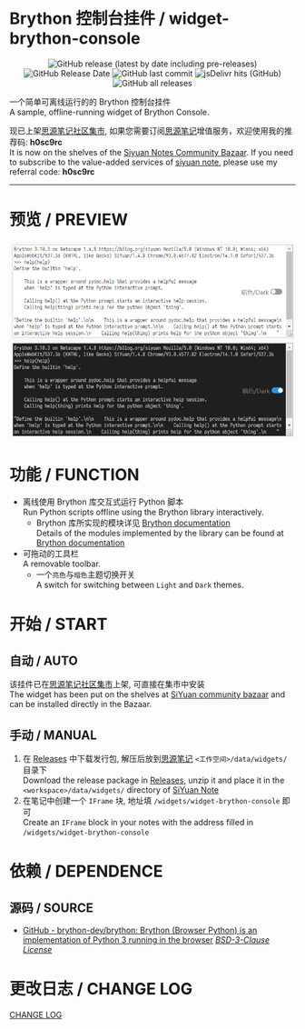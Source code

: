 # Brython 控制台挂件 / widget-brython-console

<center>

![GitHub release (latest by date including pre-releases)](https://img.shields.io/github/v/release/Zuoqiu-Yingyi/widget-brython-console?include_prereleases)
![GitHub Release Date](https://img.shields.io/github/release-date/Zuoqiu-Yingyi/widget-brython-console)
![GitHub last commit](https://img.shields.io/github/last-commit/Zuoqiu-Yingyi/widget-brython-console)
![jsDelivr hits (GitHub)](https://img.shields.io/jsdelivr/gh/hy/Zuoqiu-Yingyi/widget-brython-console?label=hits)
![GitHub all releases](https://img.shields.io/github/downloads/Zuoqiu-Yingyi/widget-brython-console/total)

</center>

一个简单可离线运行的的 Brython 控制台挂件<br>
A sample, offline-running widget of Brython Console.

现已上架[思源笔记社区集市](https://github.com/siyuan-note/bazaar), 如果您需要订阅[思源笔记](https://github.com/siyuan-note/siyuan)增值服务，欢迎使用我的推荐码: **h0sc9rc**<br>
It is now on the shelves of the [Siyuan Notes Community Bazaar](https://github.com/siyuan-note/bazaar). If you need to subscribe to the value-added services of [siyuan note](https://github.com/siyuan-note/siyuan/blob/master/README_en_US.md), please use my referral code: **h0sc9rc**

---

# 预览 / PREVIEW

![preview.png](./preview.png)

# 功能 / FUNCTION

- 离线使用 Brython 库交互式运行 Python 脚本<br>
  Run Python scripts offline using the Brython library interactively.
  - Brython 库所实现的模块详见 [Brython documentation](https://brython.info/static_doc/en/intro.html)<br>
    Details of the modules implemented by the library can be found at [Brython documentation](https://brython.info/static_doc/en/intro.html)
- 可拖动的工具栏<br>
  A removable toolbar.
  - 一个`亮色`与`暗色`主题切换开关<br>
    A switch for switching between `Light` and `Dark` themes.

# 开始 / START

## 自动 / AUTO

该挂件已在[思源笔记社区集市](https://github.com/siyuan-note/bazaar)上架, 可直接在集市中安装<br>
The widget has been put on the shelves at [SiYuan community bazaar](https://github.com/siyuan-note/bazaar) and can be installed directly in the Bazaar.

## 手动 / MANUAL

1. 在 [Releases](https://github.com/Zuoqiu-Yingyi/widget-brython-console/releases) 中下载发行包, 解压后放到[思源笔记](https://github.com/siyuan-note/siyuan) `<工作空间>/data/widgets/` 目录下<br>
   Download the release package in [Releases](https://github.com/Zuoqiu-Yingyi/widget-brython-console/releases), unzip it and place it in the `<workspace>/data/widgets/` directory of [SiYuan Note](https://github.com/siyuan-note/siyuan)
2. 在笔记中创建一个 `IFrame` 块, 地址填 `/widgets/widget-brython-console` 即可<br>
   Create an `IFrame` block in your notes with the address filled in `/widgets/widget-brython-console`

# 依赖 / DEPENDENCE

## 源码 / SOURCE

- [GitHub - brython-dev/brython: Brython (Browser Python) is an implementation of Python 3 running in the browser](https://github.com/brython-dev/brython) *[BSD\-3\-Clause License](https://github.com/brython-dev/brython/blob/master/LICENCE.txt)*

# 更改日志 / CHANGE LOG

[CHANGE LOG](./CHANGELOG.md)
